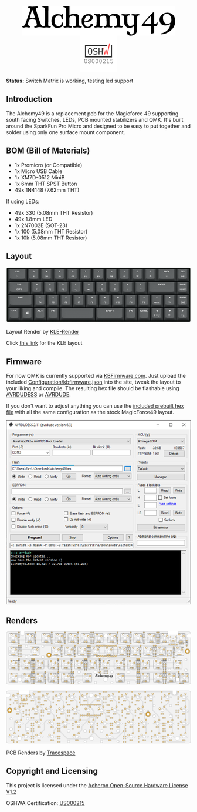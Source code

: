 <p align="center">
  <img align="middle" src="https://github.com/EvvL/Alchemy49/raw/master/Graphics/Logo.png"  width="419"> 
  <br>
  <img align="middle" src="https://github.com/EvvL/Alchemy49/raw/master/Graphics/OSHWA-US000215.png"  width="100"> 
</p>

**Status:** Switch Matrix is working, testing led support

## Introduction

The Alchemy49 is a replacement pcb for the Magicforce 49 supporting south facing Switches, LEDs, PCB mounted stabilizers 
and QMK. It's built around the SparkFun Pro Micro and designed to be easy to put together and solder using only one 
surface mount component. 


## BOM (Bill of Materials)

+ 1x  Promicro (or Compatible)
+ 1x  Micro USB Cable
+ 1x  XM7D-0512 MiniB
+ 1x  6mm THT SPST Button
+ 49x 1N4148 (7.62mm THT)

If using LEDs:

+ 49x 330 (5.08mm THT Resistor)
+ 49x 1.8mm LED
+ 1x  2N7002E (SOT-23)
+ 1x  100 (5.08mm THT Resistor)
+ 1x  10k (5.08mm THT Resistor)


## Layout

![KLE Layout Render](https://github.com/EvvL/Alchemy49/raw/master/Graphics/KLE.png)

Layout Render by [KLE-Render](http://kle-render.herokuapp.com/)

Click [this link](http://www.keyboard-layout-editor.com/#/gists/9abd5a1e1122fe68672f75864f8e92a3) for the KLE layout


## Firmware

For now QMK is currently supported via [KBFirmware.com](https://kbfirmware.com/). Just upload the included 
[Configuration/kbfirmware.json](https://github.com/EvvL/Alchemy49/raw/master/Configuration/kbfirmware.json) into 
the site, tweak the layout to your liking and compile. The resulting hex file should be flashable using 
[AVRDUDESS](https://github.com/zkemble/AVRDUDESS) or [AVRDUDE](http://www.nongnu.org/avrdude/).

If you don't want to adjust anything you can use the [included prebuilt hex file](https://github.com/EvvL/Alchemy49/raw/master/Configuration/alchemy49.hex) 
with all the same configuration as the stock MagicForce49 layout.

![AVRDUDESS Settings](https://github.com/EvvL/Alchemy49/raw/master/Graphics/AVRDUDESS.PNG)


## Renders

![Tracespace Render (Bottom)](https://github.com/EvvL/Alchemy49/raw/master/Graphics/Tracespace-Bottom.png)

![Tracespace Render (Top)](https://github.com/EvvL/Alchemy49/raw/master/Graphics/Tracespace-Top.png)

PCB Renders by [Tracespace](https://tracespace.io/view/)


## Copyright and Licensing

This project is licensed under the [Acheron Open-Source Hardware License V1.2](https://github.com/EvvL/Alchemy49/blob/master/LICENSE.md)

OSHWA Certification: [US000215](https://certification.oshwa.org/us000215.html)